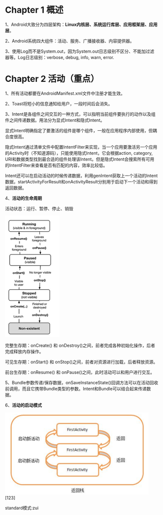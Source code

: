 # Chapter 1 概述
1、Android大致分为四层架构：**Linux内核层、系统运行库层、应用框架层、应用层**。

2、Android系统四大组件：活动、服务、广播接收器、内容提供器。

3、使用Log而不是System.out，因为System.out日志级别不区分、不能加过滤器等。Log日志级别：verbose, debug, info, warn, error.

# Chapter 2 活动（重点）
1、所有活动都要在AndroidManifest.xml文件中注册才能生效。

2、Toast将短小的信息通知给用户，一段时间后会消失。

3、Intent是各组件之间交互的一种方式，可以指明当前组件要执行的动作以及组件之间传递数据。用法分为显式Intent和隐式Intent。

显式Intent明确指定了要激活的组件是哪个组件，一般在应用程序内部使用，但耦合度很高。

隐式Intent通过清单文件中配置IntentFilter来实现，当一个应用要激活另一个应用的Activity时（不知道源码），只能使用隐式Intent，它会根据action, category, URI和数据类型找到最合适的组件处理该Intent。但是隐式Intent会搜索所有可用的IntentFilter来查看是否有匹配的内容，效率比较低。

Intent还可以在启动活动的时候传递数据，利用genIntent获取上一个活动的Intent数据，startActivityForResult和onActivityResult分别用于启动下一个活动和得到返回数据。

4、**活动的生命周期**

活动状态：运行、暂停、停止、销毁

![**活动状态转换**](https://github.com/WilliumP/ReadingNotes/blob/master/res/1.png)

完整生存期：onCreate() 和 onDestroy()之间，前者完成各种初始化操作，后者完成释放内存操作。

可见生存期：onStart() 和 onStop()之间，前者对资源进行加载，后者释放资源。

前台生存期：onResume() 和 onPause()之间，此时活动可以和用户进行交互。

5、Bundle参数传递/保存数据，onSaveInstanceState()回调方法可以在活动回收前调用，而且它携带Bundle类型的参数。Intent和Bundle可以结合起来传递数据。

6、**活动的启动模式**

![standard模式](https://github.com/WilliumP/ReadingNotes/blob/master/res/standard.PNG)[123]

standard模式:zui
